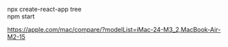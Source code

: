 npx create-react-app tree   
npm start

https://apple.com/mac/compare/?modelList=iMac-24-M3_2,MacBook-Air-M2-15